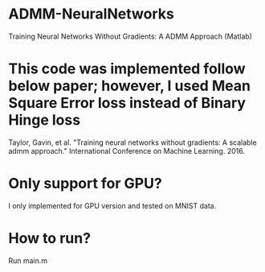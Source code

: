 # ADMM-NeuralNetworks
Training Neural Networks Without Gradients: A ADMM Approach (Matlab)

# This code was implemented follow below paper; however, I used Mean Square Error loss instead of Binary Hinge loss
Taylor, Gavin, et al. "Training neural networks without gradients: A scalable admm approach." International Conference on Machine Learning. 2016.

# Only support for GPU?
I only implemented for GPU version and tested on MNIST data.

# How to run?
Run main.m
